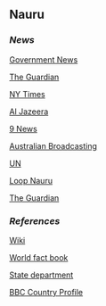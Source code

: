 ## Nauru ##

### _News_ ###

[Government News](http://nauru-news.com/)

[The Guardian](https://www.theguardian.com/world/nauru)

[NY Times](https://www.nytimes.com/topic/destination/nauru)

[Al Jazeera](https://www.aljazeera.com/topics/country/nauru.html)

[9 News](https://www.9news.com.au/nauru)

[Australian Broadcasting](https://www.abc.net.au/news/topic/nauru)

[UN](https://news.un.org/en/tags/nauru)

[Loop Nauru](http://www.loopnauru.com/section/40607)

[The Guardian](https://www.theguardian.com/news/series/nauru-files)

[]()

[]()

### _References_ ###
[Wiki](https://en.wikipedia.org/wiki/Nauru)

[World fact book](https://www.cia.gov/library/publications/resources/the-world-factbook/geos/nr.html)

[State department](https://www.state.gov/countries-areas/nauru/)

[BBC Country Profile](https://www.bbc.co.uk/news/world-asia-pacific-15433616)
